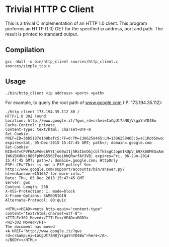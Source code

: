 # Trivial HTTP C Client

This is a trivial C implementation of an HTTP 1.0 client.
This program performs an HTTP (1.0) GET for the specified ip address, port and path.
The result is printed to standard output.


## Compilation

```shell
gcc -Wall -o bin/http_client sources/http_client.c sources/simple_tcp.c
```

## Usage

```shell
./bin/http_client <ip address> <port> <path>
```

For example, to query the root path of www.google.com (IP: 173.194.35.112):

```shell
./http_client 173.194.35.112 80 /
HTTP/1.0 302 Found
Location: http://www.google.it/?gws_rd=cr&ei=IaCgUt7aN8jVsgaYnYD4Bw
Cache-Control: private
Content-Type: text/html; charset=UTF-8
Set-Cookie: PREF=ID=3bb5187e1b8bafc5:FF=0:TM=1386258465:LM=1386258465:S=aC1Rob5nwoieF6DD; expires=Sat, 05-Dec-2015 15:47:45 GMT; path=/; domain=.google.com
Set-Cookie: NID=67=CPVFWApVdwc6VYIjuG0wI1j5RxIbnOGjcblfk5xgCJopmIKUpV_b9XkbOMEGxAmmk6X_w_lc1gFQCh_likgsSOLv4-IWKiBXdkkj886FphMS556EFeejbhQRwrfAY3VB; expires=Fri, 06-Jun-2014 15:47:45 GMT; path=/; domain=.google.com; HttpOnly
P3P: CP="This is not a P3P policy! See http://www.google.com/support/accounts/bin/answer.py?hl=en&answer=151657 for more info."
Date: Thu, 05 Dec 2013 15:47:45 GMT
Server: gws
Content-Length: 258
X-XSS-Protection: 1; mode=block
X-Frame-Options: SAMEORIGIN
Alternate-Protocol: 80:quic

<HTML><HEAD><meta http-equiv="content-type" content="text/html;charset=utf-8">
<TITLE>302 Moved</TITLE></HEAD><BODY>
<H1>302 Moved</H1>
The document has moved
<A HREF="http://www.google.it/?gws_
rd=cr&amp;ei=IaCgUt7aN8jVsgaYnYD4Bw">here</A>.
</BODY></HTML>
```
